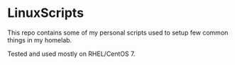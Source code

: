 # LinuxScripts
This repo contains some of my personal scripts used to setup few common things in my homelab.

Tested and used mostly on RHEL/CentOS 7.

